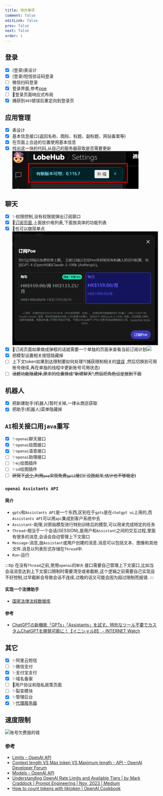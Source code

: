 ```yaml
---
title: 待办事项
comment: false
editLink: false
prev: false
next: false
order: 1
---
```


<script setup lang="ts">
const images1 = [{src:'https://github.com/hhypygy/images/raw/master/20231224/2023-12-24_01-46.6cjgzr9cjcs0.webp',alt:''}]
const images2 = [{src:'https://cdn.jsdelivr.net/gh/hhypygy/images@master/20240101/权限控制流程.48ywtfvc0vs0.svg',alt:'权限控制流程'}]
const images3 = [{src:'https://cdn.jsdelivr.net/gh/hhypygy/images@master/20240108/image.ts6vyix6djk.png',alt:''},{src:'https://cdn.jsdelivr.net/gh/hhypygy/images@master/20240108/image.6rfwjicdidg0.png',alt:''}]
const images4 = [{src:'https://cdn.jsdelivr.net/gh/hhypygy/images@master/20240108/image.77tweqbwzq00.png',alt:''} ]

const 聊天相关任务 = [
{ title:"测试",completed:false }
]
</script>

## 登录

- [x] (登录)表设计
- [x] (登录)短信验证码登录
- [ ] 微信扫码登录
- [x] 登录界面,参考[poe](https://poe.com/login?redirect_url=%2FChatGPT)
- [ ] 📱登录页面响应式布局
- [x] 捕获到`403`错误后重定向到登录页

## 应用管理

- [x] 表设计
- [x] 基本信息接口(返回名称、图标、标题、副标题、网站备案等)
- [x] 在页面上合适的位置使用基本信息
- [x] 找出这一块的代码,从自己的服务器获取是否需要更新![](./assets/2023-12-24_01-25.png)

## 聊天

- [x] ✨权限控制,没有权限就弹出订阅窗口
- [x] 💄[订阅页面](https://codepen.io/inescodes/pen/PoxMyvX),上面放价格列表,下面放具体的功能列表
- [x] 💄也可以做简单点![](./assets/img_5.png)
- [x] 
  💄订阅页面如果做成弹框的话就需要一个单独的页面来查看当前订阅计划![](https://cdn.jsdelivr.net/gh/hhypygy/images@master/20240110/image.64jntnb7zlw0.png)
- [x] 把模型设置相关按钮隐藏掉
- [ ] 上下文token如果到达限制要如何处理?(捕获限制相关的[错误](https://poe.com/s/lZ6FwqIjHH0UpAZTKqfA)
  ,然后切换到可用账号继续,再在单独的线程中更新账号可用状态)
- [ ] ~~话题功能隐藏掉,原来的位置换成"新建聊天",然后把角色设定放到下面~~<ImageRenderer :value="images3" />

## 机器人

- [x] 把新建助手(机器人)暂时关掉,一律从商店获取
- [x] 把助手(机器人)菜单隐藏掉

## `AI`相关接口用`java`重写

- [x] ✨`openai`聊天接口
- [x] ✨`openai`绘图接口
- [x] ✨`openai`语音接口
- [ ] ✨`openai`助理接口
- [ ] ✨`mj`绘图插件
- [ ] ✨`sd`绘图插件
- [ ] ~~研究下[这个](https://github.com/snowby666/poe-api-wrapper),利用`poe`实现免费`gpt3`接口(
  没跑起来,估计也不够稳定)~~

### `openai Assistants API`

#### 简介

* `gpts`和`Assistants API`是一个东西,区别在于`gpts`是在`chatgpt ui`上用的,而`Assistants API`可以用`api`集成到客户系统中去
* `Assistant`-助理,对原始模型进行特别训练后的模型,可以用来完成特定的任务
* `Thread`-相当于一个会话(SESSION),是用户和`Assistant`之间的交互过程,里面有很多的消息,会话会自动管理上下文窗口
* `Message`-消息,由`Assistant`或用户创建的消息.消息可以包括文本、图像和其他文件.消息以列表形式存储在`Thread`中.
* `Run`-运行

:::tip
在没有`Thread`之前,使用`openai`的`聊天`
接口需要自己管理上下文窗口,比如当会话消息达到上下文窗口限制时需要清空或者截断,这个逻辑之前需要自己实现且不好控制,过早截断会导致会话不连续,过晚的话又可能会因为超过限制而报错.
:::


#### 实现一个法律助手

* [国家法律法规数据库](https://flk.npc.gov.cn/)

#### 参考

* [ChatGPTの新機能「GPTs」「Assistants」を試す。特別なツール不要でカスタムChatGPTを開発可能に！【イニシャルB】 - INTERNET Watch](https://internet.watch.impress.co.jp/docs/column/shimizu/1546371.html)

## 其它

- [x] ✨阿里云短信
- [ ] ✨微信支付
- [x] ✨支付宝支付
- [x] ✨域名备案
- [ ] 💄用户协议和隐私政策页面
- [ ] ✨裂变模块
- [x] ✨管理后台
- [x] ✨[代理服务器](https://github.com/qiushihao/openai-proxy-docker)

## 速度限制

![账号欠费报的错](https://cdn.jsdelivr.net/gh/hhypygy/images@master/20240109/image.78khh98rkmc0.png)

### 参考

* [Limits - OpenAI API](https://platform.openai.com/account/limits)
* [Context length VS Max token VS Maximum length - API - OpenAI Developer Forum](https://community.openai.com/t/context-length-vs-max-token-vs-maximum-length/125585)
* [Models - OpenAI API](https://platform.openai.com/docs/models/gpt-3-5)
* [Understanding OpenAI Rate Limits and Available Tiers | by Mark Craddock | Prompt Engineering | Nov, 2023 | Medium](https://medium.com/prompt-engineering/understanding-openai-rate-limits-and-available-tiers-10caeb79d120)
* [How to count tokens with tiktoken | OpenAI Cookbook](https://cookbook.openai.com/examples/how_to_count_tokens_with_tiktoken)
